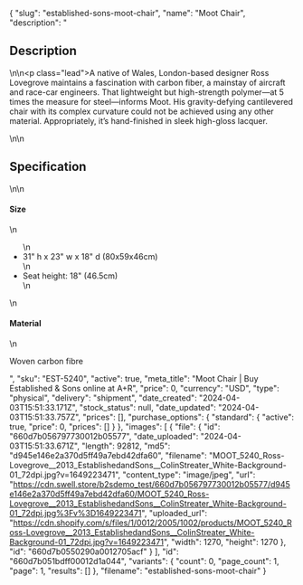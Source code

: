 {
  "slug": "established-sons-moot-chair",
  "name": "Moot Chair",
  "description": "<h2>Description</h2>\n<!-- split -->\n<p class=\"lead\">A native of Wales, London-based designer Ross Lovegrove maintains a fascination with carbon fiber, a mainstay of aircraft and race-car engineers. That lightweight but high-strength polymer—at 5 times the measure for steel—informs Moot. His gravity-defying cantilevered chair with its complex curvature could not be achieved using any other material. Appropriately, it’s hand-finished in sleek high-gloss lacquer.</p>\n<!-- split -->\n<h2>Specification</h2>\n<!-- split -->\n<h4>Size</h4>\n<ul>\n<li>31\" h x 23\" w x 18\" d (80x59x46cm)</li>\n<li>Seat height: 18\" (46.5cm)</li>\n</ul>\n<h4>Material</h4>\n<p>Woven carbon fibre</p>",
  "sku": "EST-5240",
  "active": true,
  "meta_title": "Moot Chair | Buy Established & Sons online at A+R",
  "price": 0,
  "currency": "USD",
  "type": "physical",
  "delivery": "shipment",
  "date_created": "2024-04-03T15:51:33.171Z",
  "stock_status": null,
  "date_updated": "2024-04-03T15:51:33.757Z",
  "prices": [],
  "purchase_options": {
    "standard": {
      "active": true,
      "price": 0,
      "prices": []
    }
  },
  "images": [
    {
      "file": {
        "id": "660d7b056797730012b05577",
        "date_uploaded": "2024-04-03T15:51:33.671Z",
        "length": 92812,
        "md5": "d945e146e2a370d5ff49a7ebd42dfa60",
        "filename": "MOOT_5240_Ross-Lovegrove__2013_EstablishedandSons__ColinStreater_White-Background-01_72dpi.jpg?v=1649223471",
        "content_type": "image/jpeg",
        "url": "https://cdn.swell.store/b2sdemo_test/660d7b056797730012b05577/d945e146e2a370d5ff49a7ebd42dfa60/MOOT_5240_Ross-Lovegrove__2013_EstablishedandSons__ColinStreater_White-Background-01_72dpi.jpg%3Fv%3D1649223471",
        "uploaded_url": "https://cdn.shopify.com/s/files/1/0012/2005/1002/products/MOOT_5240_Ross-Lovegrove__2013_EstablishedandSons__ColinStreater_White-Background-01_72dpi.jpg?v=1649223471",
        "width": 1270,
        "height": 1270
      },
      "id": "660d7b0550290a0012705acf"
    }
  ],
  "id": "660d7b051bdff00012d1a044",
  "variants": {
    "count": 0,
    "page_count": 1,
    "page": 1,
    "results": []
  },
  "filename": "established-sons-moot-chair"
}